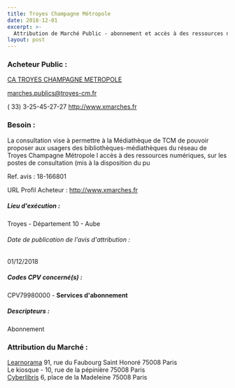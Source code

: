 ```yaml
---
title: Troyes Champagne Métropole
date: 2018-12-01
excerpt: >-
  Attribution de Marché Public - abonnement et accès à des ressources numériques pour le réseau de la médiathèque de troyes champagne métropole - relance
layout: post
---
```


### Acheteur Public : 
<a href="/acheteur-32/siren-200069250"> CA TROYES CHAMPAGNE METROPOLE</a><br/>



marches.publics@troyes-cm.fr

( 33) 3-25-45-27-27
http://www.xmarches.fr
### Besoin :

La consultation vise à permettre à la Médiathèque de TCM de pouvoir proposer aux usagers des bibliothèques-médiathèques du réseau de Troyes Champagne Métropole l accès à des ressources numériques, sur les postes de consultation (mis à la disposition du pu

Ref. avis : 18-166801

URL Profil Acheteur : http://www.xmarches.fr

##### Lieu d'exécution :

Troyes - Département 10 - Aube

###### Date de publication de l'avis d'attribution : 
01/12/2018

##### Codes CPV concerné(s) :
CPV79980000 - **Services d'abonnement** <br/>

##### Descripteurs :
Abonnement <br/>

### Attribution du Marché :
<a href="/entreprise-261/siren-432327286"> Learnorama</a>    91, rue du Faubourg Saint Honoré 75008 Paris <br/>
Le kiosque - 10, rue de la pépinière 75008 Paris <br/>
<a href="/entreprise-261/siren-438275331"> Cyberlibris</a>    6, place de la Madeleine 75008 Paris <br/>
